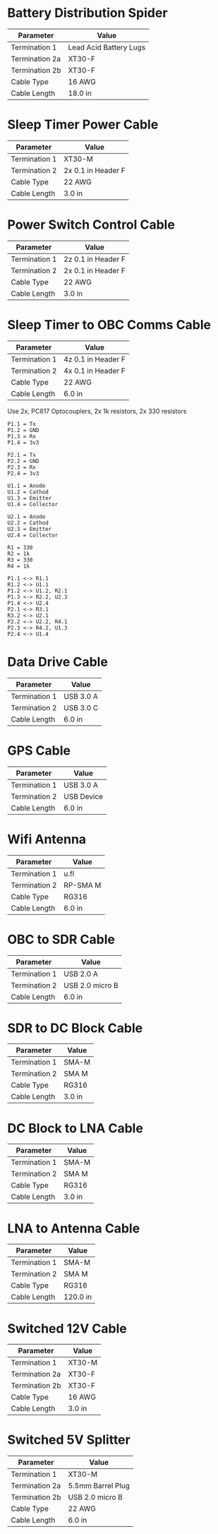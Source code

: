 # Battery Distribution Spider
| Parameter      | Value                  |
|----------------|------------------------|
| Termination 1  | Lead Acid Battery Lugs |
| Termination 2a | XT30-F                 |
| Termination 2b | XT30-F                 |
| Cable Type     | 16 AWG                 |
| Cable Length   | 18.0 in                |

# Sleep Timer Power Cable
| Parameter     | Value              |
|---------------|--------------------|
| Termination 1 | XT30-M             |
| Termination 2 | 2x 0.1 in Header F |
| Cable Type    | 22 AWG             |
| Cable Length  | 3.0 in             |

# Power Switch Control Cable
| Parameter     | Value              |
|---------------|--------------------|
| Termination 1 | 2z 0.1 in Header F |
| Termination 2 | 2x 0.1 in Header F |
| Cable Type    | 22 AWG             |
| Cable Length  | 3.0 in             |

# Sleep Timer to OBC Comms Cable
| Parameter     | Value              |
|---------------|--------------------|
| Termination 1 | 4z 0.1 in Header F |
| Termination 2 | 4x 0.1 in Header F |
| Cable Type    | 22 AWG             |
| Cable Length  | 6.0 in             |

Use 2x, PC817 Optocouplers, 2x 1k resistors, 2x 330 resistors

```
P1.1 = Tx
P1.2 = GND
P1.3 = Rx
P1.4 = 3v3

P2.1 = Tx
P2.2 = GND
P2.3 = Rx
P2.4 = 3v3

U1.1 = Anode
U1.2 = Cathod
U1.3 = Emitter
U1.4 = Collector

U2.1 = Anode
U2.2 = Cathod
U2.3 = Emitter
U2.4 = Collector

R1 = 330
R2 = 1k
R3 = 330
R4 = 1k

P1.1 <-> R1.1
R1.2 <-> U1.1
P1.2 <-> U1.2, R2.1
P1.3 <-> R2.2, U2.3
P1.4 <-> U2.4
P2.1 <-> R3.1
R3.2 <-> U2.1
P2.2 <-> U2.2, R4.1
P2.3 <-> R4.2, U1.3
P2.4 <-> U1.4
```

# Data Drive Cable
| Parameter     | Value     |
|---------------|-----------|
| Termination 1 | USB 3.0 A |
| Termination 2 | USB 3.0 C |
| Cable Length  | 6.0 in    |

# GPS Cable
| Parameter     | Value      |
|---------------|------------|
| Termination 1 | USB 3.0 A  |
| Termination 2 | USB Device |
| Cable Length  | 6.0 in     |

# Wifi Antenna
| Parameter     | Value    |
|---------------|----------|
| Termination 1 | u.fl     |
| Termination 2 | RP-SMA M |
| Cable Type    | RG316    |
| Cable Length  | 6.0 in   |

# OBC to SDR Cable
| Parameter     | Value           |
|---------------|-----------------|
| Termination 1 | USB 2.0 A       |
| Termination 2 | USB 2.0 micro B |
| Cable Length  | 6.0 in          |

# SDR to DC Block Cable
| Parameter     | Value  |
|---------------|--------|
| Termination 1 | SMA-M  |
| Termination 2 | SMA M  |
| Cable Type    | RG316  |
| Cable Length  | 3.0 in |

# DC Block to LNA Cable
| Parameter     | Value  |
|---------------|--------|
| Termination 1 | SMA-M  |
| Termination 2 | SMA M  |
| Cable Type    | RG316  |
| Cable Length  | 3.0 in |

# LNA to Antenna Cable
| Parameter     | Value    |
|---------------|----------|
| Termination 1 | SMA-M    |
| Termination 2 | SMA M    |
| Cable Type    | RG316    |
| Cable Length  | 120.0 in |

# Switched 12V Cable
| Parameter      | Value  |
|----------------|--------|
| Termination 1  | XT30-M |
| Termination 2a | XT30-F |
| Termination 2b | XT30-F |
| Cable Type     | 16 AWG |
| Cable Length   | 3.0 in |

# Switched 5V Splitter
| Parameter      | Value             |
|----------------|-------------------|
| Termination 1  | XT30-M            |
| Termination 2a | 5.5mm Barrel Plug |
| Termination 2b | USB 2.0 micro B   |
| Cable Type     | 22 AWG            |
| Cable Length   | 6.0 in            |
